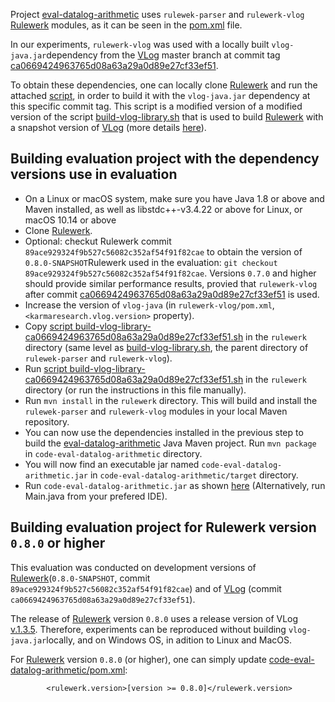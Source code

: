 Project [eval-datalog-arithmetic](https://github.com/knowsys/eval-datalog-arithmetic/tree/main/code-eval-datalog-arithmetic) uses `rulewek-parser` and `rulewerk-vlog` [Rulewerk](https://github.com/knowsys/rulewerk)  modules, as it can be seen in the [pom.xml](https://github.com/knowsys/eval-datalog-arithmetic/blob/main/code-eval-datalog-arithmetic/pom.xml) file.

In our experiments, `rulewerk-vlog` was used with a locally built `vlog-java.jar`dependency from the [VLog](https://github.com/karmaresearch/vlog) master branch at commit tag [ca0669424963765d08a63a29a0d89e27cf33ef51](https://github.com/karmaresearch/vlog/commit/ca0669424963765d08a63a29a0d89e27cf33ef51). 

To obtain these dependencies, one can locally clone [Rulewerk](https://github.com/knowsys/rulewerk) and run the attached [script](https://github.com/knowsys/eval-datalog-arithmetic/blob/main/build-vlog-library-ca0669424963765d08a63a29a0d89e27cf33ef51.sh), in order to build it with the `vlog-java.jar` dependency at this specific commit tag. This script is a modified version of a modified version of the script [build-vlog-library.sh](https://github.com/knowsys/rulewerk/blob/master/build-vlog-library.sh) that is used to build [Rulewerk](https://github.com/knowsys/rulewerk) with a snapshot version of [VLog](https://github.com/karmaresearch/vlog) (more details [here](https://github.com/knowsys/rulewerk#installation)).

## Building evaluation project with the dependency versions use in evaluation
* On a Linux or macOS system, make sure you have Java 1.8 or above and Maven installed, as well as libstdc++-v3.4.22 or above for Linux, or macOS 10.14 or above 
* Clone [Rulewerk](https://github.com/knowsys/rulewerk).
* Optional: checkut Rulewerk commit `89ace929324f9b527c56082c352af54f91f82cae` to obtain the version of  `0.8.0-SNAPSHOT`Rulewerk used in the evaluation: `git checkout 89ace929324f9b527c56082c352af54f91f82cae`. Versions  `0.7.0` and higher should provide similar performance results, provied that `rulewerk-vlog` after commit [ca0669424963765d08a63a29a0d89e27cf33ef51](https://github.com/karmaresearch/vlog/commit/ca0669424963765d08a63a29a0d89e27cf33ef51) is used.
* Increase the version of `vlog-java` (in `rulewerk-vlog/pom.xml`, `<karmaresearch.vlog.version>` property).
* Copy [script build-vlog-library-ca0669424963765d08a63a29a0d89e27cf33ef51.sh](https://github.com/knowsys/eval-datalog-arithmetic/blob/main/build-vlog-library-ca0669424963765d08a63a29a0d89e27cf33ef51.sh) in the `rulewerk` directory (same level as [build-vlog-library.sh](https://github.com/knowsys/rulewerk/blob/master/build-vlog-library.sh), the parent directory of `rulewek-parser` and `rulewerk-vlog`).
* Run [script build-vlog-library-ca0669424963765d08a63a29a0d89e27cf33ef51.sh](https://github.com/knowsys/eval-datalog-arithmetic/blob/main/build-vlog-library-ca0669424963765d08a63a29a0d89e27cf33ef51.sh) in the `rulewerk` directory (or run the instructions in this file manually).
* Run `mvn install` in the `rulewerk` directory. This will build  and install the `rulewek-parser` and `rulewerk-vlog` modules in your local Maven repository.
* You can now use the dependencies installed in the previous step to build the [eval-datalog-arithmetic](https://github.com/knowsys/eval-datalog-arithmetic/tree/main/code-eval-datalog-arithmetic) Java Maven project. Run `mvn package` in `code-eval-datalog-arithmetic` directory.
* You will now find an executable jar named `code-eval-datalog-arithmetic.jar` in `code-eval-datalog-arithmetic/target` directory. 
* Run `code-eval-datalog-arithmetic.jar` as shown [here](https://github.com/knowsys/eval-datalog-arithmetic#toolchain) (Alternatively, run Main.java from your prefered IDE).

## Building evaluation project for Rulewerk version `0.8.0` or higher
This evaluation was conducted on development versions of [Rulewerk](https://github.com/knowsys/rulewerk)(`0.8.0-SNAPSHOT`, commit  `89ace929324f9b527c56082c352af54f91f82cae`) and of [VLog](https://github.com/karmaresearch/vlog) (commit `ca0669424963765d08a63a29a0d89e27cf33ef51`). 

The release of  [Rulewerk](https://github.com/knowsys/rulewerk) version `0.8.0` uses a release version of VLog [v.1.3.5](https://github.com/karmaresearch/vlog/releases/tag/v1.3.5). Therefore, experiments can be reproduced without building `vlog-java.jar`locally, and on Windows OS, in adition to Linux and MacOS.

For [Rulewerk](https://github.com/knowsys/rulewerk) version `0.8.0` (or higher), one can simply update [code-eval-datalog-arithmetic/pom.xml](https://github.com/knowsys/eval-datalog-arithmetic/blob/main/code-eval-datalog-arithmetic/pom.xml):

    		<rulewerk.version>[version >= 0.8.0]</rulewerk.version>



